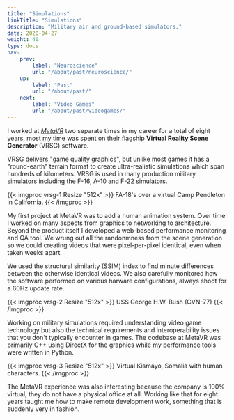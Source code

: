 ```yaml
---
title: "Simulations"
linkTitle: "Simulations"
description: "Military air and ground-based simulators."
date: 2020-04-27
weight: 40
type: docs
nav:
    prev:
        label: "Neuroscience"
        url: "/about/past/neuroscience/"
    up:
        label: "Past"
        url: "/about/past/"
    next:
        label: "Video Games"
        url: "/about/past/videogames/"
---
```


I worked at [*MetaVR*](http://metavr.com) two separate times in my career
for a total of eight years, most my time was spent on their flagship
**Virtual Reality Scene Generator** (VRSG) software.

VRSG delivers "game quality graphics", but unlike most games it has a
"round-earth" terrain format to create ultra-realistic simulations which
span hundreds of kilometers. VRSG is used in many production military
simulators including the F-16, A-10 and F-22 simulators.

{{< imgproc vrsg-1 Resize "512x" >}}
FA-18's over a virtual Camp Pendleton in California.
{{< /imgproc >}}

My first project at MetaVR was to add a human animation system. Over time I
worked on many aspects from graphics to networking to architecture. Beyond
the product itself I developed a web-based performance monitoring and QA
tool. We wrung out all the randonmness from the scene generation so we
could creating videos that were pixel-per-pixel identical, even when taken
weeks apart.

We used the structural similarity (SSIM) index to find minute differences
between the otherwise identical videos. We also carefully monitored how the
software performed on various harware configurations, always shoot for a
60Hz update rate.

{{< imgproc vrsg-2 Resize "512x" >}}
USS George H.W. Bush (CVN-77)
{{< /imgproc >}}

Working on military simulations required understanding video game
technology but also the technical requirements and interoperability issues
that you don't typically encounter in games. The codebase at MetaVR was
primarily C++ using DirectX for the graphics while my performance tools
were written in Python.

{{< imgproc vrsg-3 Resize "512x" >}}
Virtual Kismayo, Somalia with human characters.
{{< /imgproc >}}

The MetaVR experience was also interesting because the company is 100%
virtual, they do not have a physical office at all. Working like that for
eight years taught me how to make remote development work, something that
is suddenly very in fashion.
